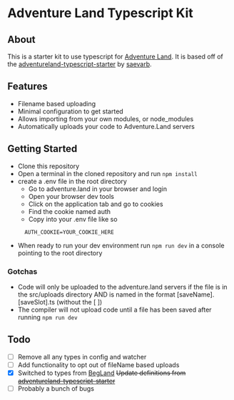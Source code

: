 # Adventure Land Typescript Kit

## About

This is a starter kit to use typescript for [Adventure Land](https://adventure.land). It is based off of the [adventureland-typescript-starter](https://github.com/saevarb/adventureland-typescript-starter) by [saevarb](https://github.com/saevarb).

## Features

- Filename based uploading
- Minimal configuration to get started
- Allows importing from your own modules, or node_modules
- Automatically uploads your code to Adventure.Land servers

## Getting Started

- Clone this repository
- Open a terminal in the cloned repository and run
  `npm install`
- create a .env file in the root directory
  - Go to adventure.land in your browser and login
  - Open your browser dev tools
  - Click on the application tab and go to cookies
  - Find the cookie named auth
  - Copy into your .env file like so
  ```
    AUTH_COOKIE=YOUR_COOKIE_HERE
  ```
- When ready to run your dev environment run `npm run dev` in a console pointing to the root directory

### Gotchas

- Code will only be uploaded to the adventure.land servers if the file is in the src/uploads directory AND is named in the format [saveName].[saveSlot].ts (without the [ ])
- The compiler will not upload code until a file has been saved after running `npm run dev`

## Todo

- [ ] Remove all any types in config and watcher
- [ ] Add functionality to opt out of fileName based uploads
- [x] Switched to types from [BegLand](https://github.com/BegLand/types-adventureland/blob/master/index.d.ts) ~~Update definitions from [adventureland-typescript-starter](https://github.com/saevarb/adventureland-typescript-starter)~~
- [ ] Probably a bunch of bugs
